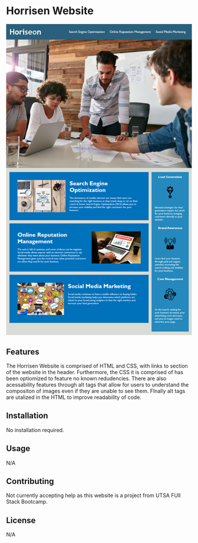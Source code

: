 # Horrisen Website
![Website](/Develop/assets/images/website-screenshot.png)
## Features

The Horrisen Website is comprised of HTML and CSS, with links to section of the website in the header. Furthermore, the CSS it is comprised of has been optiomized to feature no known redudencies. There are also acessability features through alt tags that allow for users to understand the compositon of images even if they are unable to see them. FInally alt tags are utalized in the HTML to improve readability of code.

## Installation

No installation required.

## Usage

N/A

## Contributing

Not currently accepting help as this website is a project from UTSA FUll Stack Bootcamp.

## License

N/A